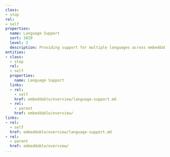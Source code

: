 ```yaml
---
class:
- stop
rel:
- self
properties:
  name: Language Support
  sort: 3029
  level: 3
  description: Providing support for multiple languages across embeddable elements.
entities:
- class:
  - stop
  rel:
  - self
  properties:
    name: Language Support
  links:
  - rel:
    - self
    href: embeddable/overview/language-support.md
  - rel:
    - parent
    href: embeddable/overview/
links:
- rel:
  - self
  href: embeddable/overview/language-support.md
- rel:
  - parent
  href: embeddable/overview/
...
```

